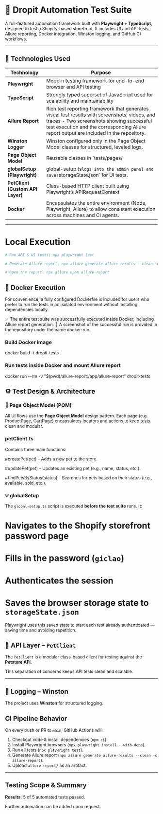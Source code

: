 # 🧪 Dropit Automation Test Suite

A full-featured automation framework built with **Playwright + TypeScript**, designed to test a Shopify-based storefront. It includes UI and API tests, Allure reporting, Docker integration, Winston logging, and GitHub CI workflows.

---

## 🚀 Technologies Used

| Technology       | Purpose |
|------------------|---------|
| **Playwright**   | Modern testing framework for end-to-end browser and API testing |
| **TypeScript**   | Strongly typed superset of JavaScript used for scalability and maintainability |
| **Allure Report**| Rich test reporting framework that generates visual test results with screenshots, videos, and traces - Two screenshots showing successful test execution and the corresponding Allure report output are included in the repository. |
| **Winston Logger** |  Winston configured only in the Page Object Model classes for structured, leveled logs. |
| **Page Object Model** |Reusable classes in `tests/pages/ |
| **globalSetup (Playwright)** | global-setup.ts` logs into the admin panel and saves `storageState.json` for UI tests. |
| **PetClient (Custom API Layer)** | Class-based HTTP client built using Playwright’s APIRequestContext |
| **Docker**       | 	Encapsulates the entire environment (Node, Playwright, Allure) to allow consistent execution across machines and CI agents.  |

---

#  Local Execution

```bash
# Run API & UI tests\ npx playwright test

# Generate Allure report\ npx allure generate allure-results --clean -o allure-report

# Open the report\ npx allure open allure-report
```

## 🐳 Docker Execution
For convenience, a fully configured Dockerfile is included for users who prefer to run the tests in an isolated environment without installing dependencies locally.

✅ The entire test suite was successfully executed inside Docker, including Allure report generation.
📸 A screenshot of the successful run is provided in the repository under the name docker-run.
### Build Docker image
docker build -t dropit-tests .

### Run tests inside Docker and mount Allure report
docker run --rm -v "$(pwd)/allure-report:/app/allure-report" dropit-tests
## ⚙️ Test Design & Architecture

### 🧠 Page Object Model (POM)
All UI flows use the **Page Object Model** design pattern. Each page (e.g. ProductPage, CartPage) encapsulates locators and actions to keep tests clean and modular.

### petClient.ts
Contains three main functions:

#createPet(pet) – Adds a new pet to the store.

#updatePet(pet) – Updates an existing pet (e.g., name, status, etc.).

#findPetsByStatus(status) – Searches for pets based on their status (e.g., available, sold, etc.).

### 💡 globalSetup
The `global-setup.ts` script is executed **before the test suite** runs. It:
# Navigates to the Shopify storefront password page
# Fills in the password (`giclao`)
# Authenticates the session
# Saves the browser storage state to `storageState.json`

Playwright uses this saved state to start each test already authenticated — saving time and avoiding repetition.

## 🔌 API Layer – `PetClient`
The `PetClient` is a modular class-based client for testing against the **Petstore API**.

This separation of concerns keeps API tests clean and scalable.

---

## 🧾 Logging – Winston
The project uses **Winston** for structured logging. 

##  CI Pipeline Behavior

On every push or PR to `main`, GitHub Actions will:

1. Checkout code & install dependencies (`npm ci`).
2. Install Playwright browsers (`npx playwright install --with-deps`).
3. Run all tests (`npx playwright test`).
4. Generate Allure report (`npx allure generate allure-results --clean -o allure-report`).
5. Upload `allure-report/` as an artifact.

---
##  Testing Scope & Summary

**Results:** 5 of 5 automated tests passed.

Further automation can be added upon request.






